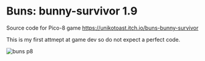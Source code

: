 # Buns: bunny-survivor 1.9

Source code for Pico-8 game https://unikotoast.itch.io/buns-bunny-survivor

This is my first attmept at game dev so do not expect a perfect code.

![buns p8](https://user-images.githubusercontent.com/106836544/187842553-a928f4f8-304c-4718-93df-0d8fd93e9d8b.png)
